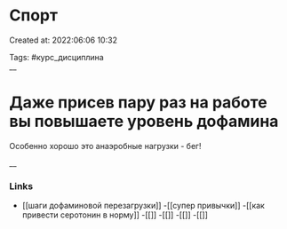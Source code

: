 # Спорт

Created at: 2022:06:06 10:32

Tags: #курс_дисциплина  
__ 

# Даже присев пару раз на работе  вы повышаете уровень дофамина
Особенно хорошо это анаэробные нагрузки - бег!


__

### Links
- [[шаги дофаминовой перезагрузки]]
-[[супер привычки]]
-[[как привести серотонин в норму]]
-[[]]
-[[]]
-[[]]
-[[]]